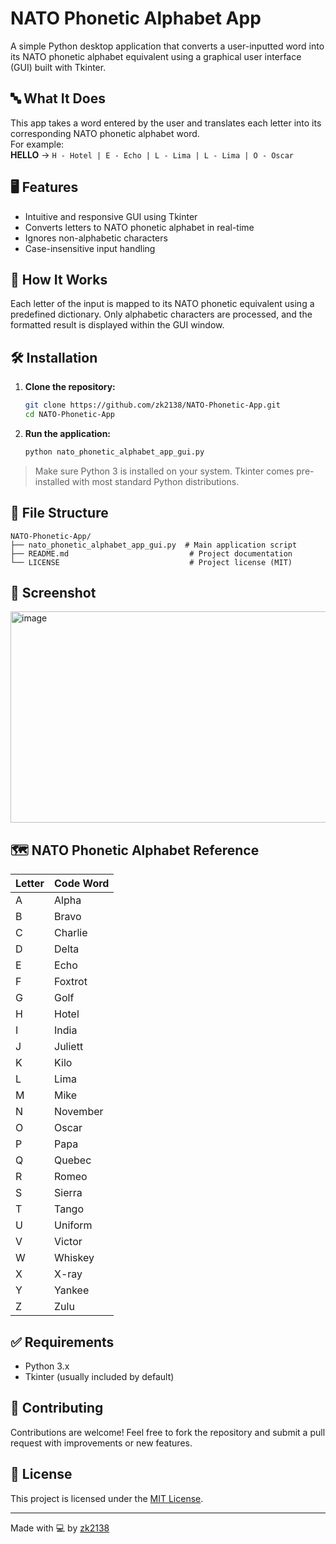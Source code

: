 # NATO Phonetic Alphabet App

A simple Python desktop application that converts a user-inputted word into its NATO phonetic alphabet equivalent using a graphical user interface (GUI) built with Tkinter.

## 🔤 What It Does

This app takes a word entered by the user and translates each letter into its corresponding NATO phonetic alphabet word.  
For example:  
**HELLO** → `H - Hotel | E - Echo | L - Lima | L - Lima | O - Oscar`

## 🖥️ Features

- Intuitive and responsive GUI using Tkinter
- Converts letters to NATO phonetic alphabet in real-time
- Ignores non-alphabetic characters
- Case-insensitive input handling

## 🧩 How It Works

Each letter of the input is mapped to its NATO phonetic equivalent using a predefined dictionary. Only alphabetic characters are processed, and the formatted result is displayed within the GUI window.

## 🛠️ Installation

1. **Clone the repository:**
   ```bash
   git clone https://github.com/zk2138/NATO-Phonetic-App.git
   cd NATO-Phonetic-App
   ```

2. **Run the application:**
   ```bash
   python nato_phonetic_alphabet_app_gui.py
   ```

> Make sure Python 3 is installed on your system. Tkinter comes pre-installed with most standard Python distributions.

## 📂 File Structure

```
NATO-Phonetic-App/
├── nato_phonetic_alphabet_app_gui.py  # Main application script
├── README.md                           # Project documentation
└── LICENSE                             # Project license (MIT)
```

## 📸 Screenshot

<img width="638" height="338" alt="image" src="https://github.com/user-attachments/assets/d314307c-4662-421f-818a-d23e7451dc0f" />

## 🗺️ NATO Phonetic Alphabet Reference

| Letter | Code Word |
|--------|-----------|
| A      | Alpha     |
| B      | Bravo     |
| C      | Charlie   |
| D      | Delta     |
| E      | Echo      |
| F      | Foxtrot   |
| G      | Golf      |
| H      | Hotel     |
| I      | India     |
| J      | Juliett   |
| K      | Kilo      |
| L      | Lima      |
| M      | Mike      |
| N      | November  |
| O      | Oscar     |
| P      | Papa      |
| Q      | Quebec    |
| R      | Romeo     |
| S      | Sierra    |
| T      | Tango     |
| U      | Uniform   |
| V      | Victor    |
| W      | Whiskey   |
| X      | X-ray     |
| Y      | Yankee    |
| Z      | Zulu      |

## ✅ Requirements

- Python 3.x
- Tkinter (usually included by default)

## 🙌 Contributing

Contributions are welcome! Feel free to fork the repository and submit a pull request with improvements or new features.

## 📄 License

This project is licensed under the [MIT License](LICENSE).

---

Made with 💻 by [zk2138](https://github.com/zk2138)
